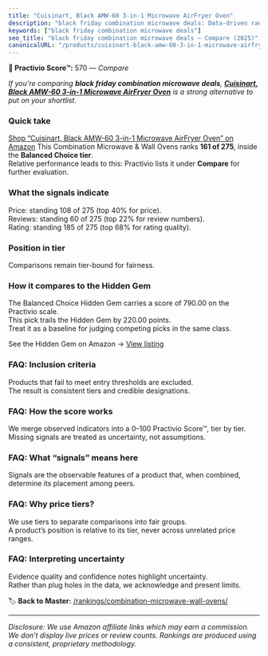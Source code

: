 ```yaml
---
title: "Cuisinart, Black AMW-60 3-in-1 Microwave AirFryer Oven"
description: "black friday combination microwave deals: Data-driven ranking using the Practivio Score™. Positioned by quality, value, demand, findability, momentum."
keywords: ["black friday combination microwave deals"]
seo_title: "black friday combination microwave deals — Compare (2025)"
canonicalURL: "/products/cuisinart-black-amw-60-3-in-1-microwave-airfryer-oven-B08LGPJBJT/"
---
```


**🛒 Practivio Score™:** 570 — _Compare_


*If you're comparing **black friday combination microwave deals**, **[Cuisinart, Black AMW-60 3-in-1 Microwave AirFryer Oven](https://www.amazon.com/dp/B08LGPJBJT?tag=practivio-20)** is a strong alternative to put on your shortlist.*
### Quick take
[Shop “Cuisinart, Black AMW-60 3-in-1 Microwave AirFryer Oven” on Amazon](https://www.amazon.com/dp/B08LGPJBJT?tag=practivio-20)
This Combination Microwave & Wall Ovens ranks **161 of 275**, inside the **Balanced Choice tier**.  
Relative performance leads to this: Practivio lists it under **Compare** for further evaluation.

### What the signals indicate
Price: standing 108 of 275 (top 40% for price).  
Reviews: standing 60 of 275 (top 22% for review numbers).  
Rating: standing 185 of 275 (top 68% for rating quality).  

### Position in tier
Comparisons remain tier-bound for fairness.

### How it compares to the Hidden Gem
The Balanced Choice Hidden Gem carries a score of 790.00 on the Practivio scale.  
This pick trails the Hidden Gem by 220.00 points.  
Treat it as a baseline for judging competing picks in the same class.  

See the Hidden Gem on Amazon → [View listing](https://www.amazon.com/dp/B07JYNPTX3?tag=practivio-20)

### FAQ: Inclusion criteria
Products that fail to meet entry thresholds are excluded.  
The result is consistent tiers and credible designations.

### FAQ: How the score works
We merge observed indicators into a 0–100 Practivio Score™, tier by tier.  
Missing signals are treated as uncertainty, not assumptions.

### FAQ: What “signals” means here
Signals are the observable features of a product that, when combined, determine its placement among peers.

### FAQ: Why price tiers?
We use tiers to separate comparisons into fair groups.  
A product’s position is relative to its tier, never across unrelated price ranges.

### FAQ: Interpreting uncertainty
Evidence quality and confidence notes highlight uncertainty.  
Rather than plug holes in the data, we acknowledge and present limits.

<!-- Missing template for Compare/CompareWithinPriceClass -->


🏷️ **Back to Master:** [/rankings/combination-microwave-wall-ovens/](/rankings/combination-microwave-wall-ovens/)

---
_Disclosure: We use Amazon affiliate links which may earn a commission. We don’t display live prices or review counts. Rankings are produced using a consistent, proprietary methodology._
